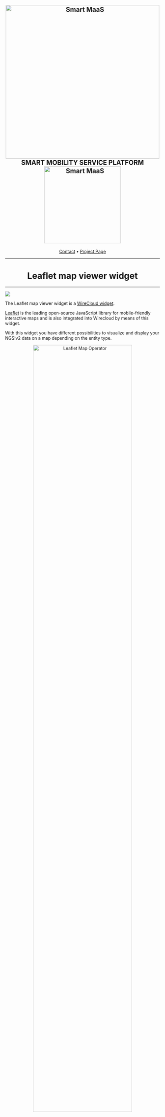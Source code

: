 <h2 align="center">
  <a href="https://smart-maas.eu/en/"><img src="https://github.com/SmartMaaS-Services/Transaction-Context-Manager/blob/main/docs/images/Header.jpeg" alt="Smart MaaS" width="500"></a>
  <br>
      SMART MOBILITY SERVICE PLATFORM
  <br>
  <a href="https://smart-maas.eu/en/"><img src="https://github.com/SmartMaaS-Services/Transaction-Context-Manager/blob/main/docs/images/Logos-Smart-MaaS.png" alt="Smart MaaS" width="250"></a>
  <br>
</h2>

<p align="center">
  <a href="mailto:info@smart-maas.eu">Contact</a> •
  <a href="https://smart-maas.eu/en/">Project Page</a>
</p>


***

<h1 align="center">
  <a>
    Leaflet map viewer widget
  </a>
</h1>

***


[![](https://nexus.lab.fiware.org/repository/raw/public/badges/chapters/visualization.svg)](https://www.fiware.org/developers/catalogue/)


The Leaflet map viewer widget is a [WireCloud widget](http://wirecloud.readthedocs.org/en/latest/).

[Leaflet](https://leafletjs.com/) is the leading open-source JavaScript library for mobile-friendly interactive 
maps and is also integrated into Wirecloud by means of this widget.

With this widget you have different possibilities to visualize and display your NGSIv2 data on a map depending on the 
entity type.

<p align="center">
    <img src="src/doc/images/leaflet-map_operator.png" alt="Leaflet Map Operator" width="80%">
</p>

The widget includes the following leaflet plugins, which you can use depending on your wishes and the NGSIv2 entities 
available:

* [Leaflet.MovingMarker](https://github.com/zjffun/Leaflet.MovingMarker)
* [Leaflet.Polyline.SnakeAnim](https://github.com/PitouGames/Leaflet.Polyline.SnakeAnim)
* [Leaflet.awesome-markers](https://github.com/lvoogdt/Leaflet.awesome-markers)
* [Leaflet.markercluster](https://github.com/Leaflet/Leaflet.markercluster)

## Examples of visualization options

To know what colors and icons are available to you, take a closer look at the plugin [Leaflet.awesome-markers](https://github.com/lvoogdt/Leaflet.awesome-markers).

- Example with small tooltip and clustering  
  <p align="center">
    <img src="src/doc/images/example_1.png" alt="Example 1 NGSIv2 Data" width="80%">
  </p>
  
  <p align="center">
    <img src="src/doc/images/settings_1.png" alt="Example 1 NGSIv2 Data" width="80%">
  </p>  
  
- Example with default tooltip
  <p align="center">
    <img src="src/doc/images/example_2.png" alt="Example 2" width="80%">
  </p>
  
  <p align="center">
    <img src="src/doc/images/settings_2.png" alt="Example 2" width="80%">
  </p>

- Motion Animation
  <p align="center">
    <img src="src/doc/images/example_for_motion_animation.png" alt="Motion Animation NGSIv2 Data" width="80%">
  </p>
        
- Moving Marker Animation
  <p align="center">
    <img src="src/doc/images/example_for_moving_marker_animation.png" alt="Moving Marker Animation NGSIv2 Data" width="80%">
  </p>
 
- Snake Animation
  <p align="center">
    <img src="src/doc/images/example_for_snake_animation.png" alt="Motion Animation NGSIv2 Data" width="80%">
  </p>

and much more...

Build
-----

Be sure to have installed [Node.js](http://node.js) and [Bower](http://bower.io) in your system. For example, you can install it on Ubuntu and Debian running the following commands:

```bash
curl -sL https://deb.nodesource.com/setup | sudo bash -
sudo apt-get install nodejs
sudo apt-get install npm
sudo npm install -g bower
```

Install other npm dependencies by running:

```bash
npm install
```

In order to build this operator you need to download grunt:

```bash
sudo npm install -g grunt-cli
```

And now, you can use grunt:

```bash
grunt
```

If everything goes well, you will find a wgt file in the `dist` folder.

## Documentation

Documentation about how to use this widget is available on the
[User Guide](src/doc/userguide.md). Anyway, you can find general information
about how to use widgets on the
[WireCloud's User Guide](https://wirecloud.readthedocs.io/en/stable/user_guide/)
available on Read the Docs.

## Copyright and License

Copyright (c) 2018 CoNWeT
Licensed under the MIT license.
